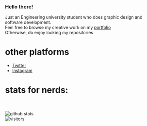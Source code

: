 ### Hello there!

Just an Engineering university student who does graphic design and software development.<br>
Feel free to browse my creative work on my [portfolio](https://bumbleboss.xyz)<br>
Otherwise, do enjoy looking my repositories

# other platforms
- [Twitter](https://twitter.com/Bumbleboss)
- [Instagram](http://instagram.com/bumbleboss)

# stats for nerds:
<br><br>![github stats](https://github-readme-stats.vercel.app/api?username=Bumbleboss&show_icons=true&count_private=true&hide=contribs&title_color=ffffff&text_color=C7BDB1&bg_color=090807&icon_color=5a473a)
<br>![visitors](https://visitor-badge.glitch.me/badge?page_id=Bumbleboss.Bumbleboss)
